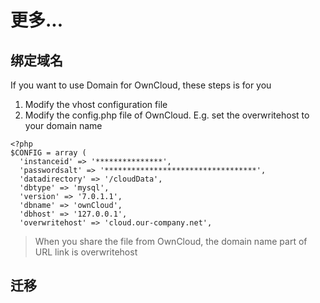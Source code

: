 # 更多...

## 绑定域名

If you want to use Domain for OwnCloud, these steps is for you

1. Modify the vhost configuration file
1. Modify the config.php file of OwnCloud. E.g. set the overwritehost to your domain name
```shell
<?php
$CONFIG = array (
  'instanceid' => '***************',
  'passwordsalt' => '**********************************',
  'datadirectory' => '/cloudData',
  'dbtype' => 'mysql',
  'version' => '7.0.1.1',
  'dbname' => 'ownCloud',
  'dbhost' => '127.0.0.1',
  'overwritehost' => 'cloud.our-company.net',
```

> When you share the file from OwnCloud, the domain name part of URL link is overwritehost

## 迁移
